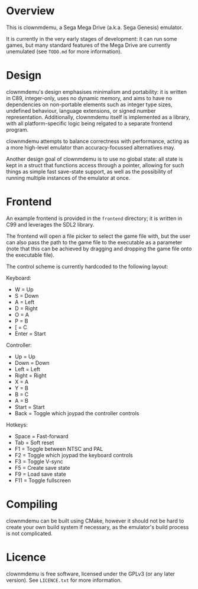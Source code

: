 # Overview

This is clownmdemu, a Sega Mega Drive (a.k.a. Sega Genesis) emulator.

It is currently in the very early stages of development: it can run some games,
but many standard features of the Mega Drive are currently unemulated (see
`TODO.md` for more information).


# Design

clownmdemu's design emphasises minimalism and portability: it is written in C89,
integer-only, uses no dynamic memory, and aims to have no dependencies on
non-portable elements such as integer type sizes, undefined behaviour, language
extensions, or signed number representation. Additionally, clownmdemu itself is
implemented as a library, with all platform-specific logic being relgated to a
separate frontend program.

clownmdemu attempts to balance correctness with performance, acting as a more
high-level emulator than accuracy-focussed alternatives may.

Another design goal of clownmdemu is to use no global state: all state is kept
in a struct that functions access through a pointer, allowing for such things
as simple fast save-state support, as well as the possibility of running
multiple instances of the emulator at once.


# Frontend

An example frontend is provided in the `frontend` directory; it is written in
C99 and leverages the SDL2 library.

The frontend will open a file picker to select the game file with, but the user
can also pass the path to the game file to the executable as a parameter (note
that this can be achieved by dragging and dropping the game file onto the
executable file).

The control scheme is currently hardcoded to the following layout:

Keyboard:
- W  = Up
- S  = Down
- A  = Left
- D  = Right
- O  = A
- P  = B
- \[ = C
- Enter = Start

Controller:
- Up    = Up
- Down  = Down
- Left  = Left
- Right = Right
- X     = A
- Y     = B
- B     = C
- A     = B
- Start = Start
- Back  = Toggle which joypad the controller controls

Hotkeys:
- Space = Fast-forward
- Tab   = Soft reset
- F1    = Toggle between NTSC and PAL
- F2    = Toggle which joypad the keyboard controls
- F3    = Toggle V-sync
- F5    = Create save state
- F9    = Load save state
- F11   = Toggle fullscreen


# Compiling

clownmdemu can be built using CMake, however it should not be hard to create
your own build system if necessary, as the emulator's build process is not
complicated.


# Licence

clownmdemu is free software, licensed under the GPLv3 (or any later version).
See `LICENCE.txt` for more information.
